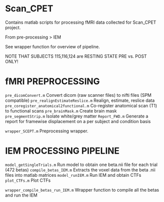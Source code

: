 # Scan_CPET

Contains matlab scripts for processing fMRI data collected for Scan_CPET project.

From pre-processing > IEM 

See wrapper function for overview of pipeline.

NOTE THAT SUBJECTS 115,116,124 are RESTING STATE PRE vs. POST ONLY!

# fMRI PREPROCESSING

`pre_dicomConvert.m`                        Convert dicom (raw scanner files) to nifti files (SPM compatible)
`pre_realignEstimateReslice.m`              Realign, estimate, reslice data
`pre_coregister_anatomical2functional.m`    Co-register anatomical scan (T1) to functional scans
`pre_brainMask.m`                           Create brain mask     
`pre_segmentStrip.m`                        Isolate white/grey matter 
`Report_FWD.m`                              Generate a report for framewise displacement on a per subject and condition basis

`wrapper_SCEPT.m`                           Preprocessing wrapper.


# IEM PROCESSING PIPELINE

`model_getSingleTrials.m`   Run model to obtain one beta.nii file for each trial (472 betas)
`compile_betas_IEM.m`       Extracts the voxel data from the beta .nii files into matlab matrices
`model_runIEM.m`            Run IEM and obtain CTFs
`plot_CTFs.m`               Plot CTFs

`wrapper_compile_betas_run_IEM.m` Wrapper function to compile all the betas and run the IEM